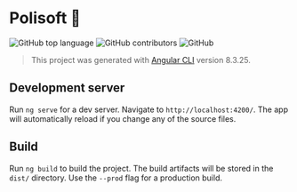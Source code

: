 # Polisoft :nail_care:
![GitHub top language](https://img.shields.io/github/languages/top/jpvpa/polisoft?style=for-the-badge)
![GitHub contributors](https://img.shields.io/github/contributors/jpvpa/polisoft?style=for-the-badge)
![GitHub](https://img.shields.io/github/license/jpvpa/polisoft?style=for-the-badge)

> This project was generated with [Angular CLI](https://github.com/angular/angular-cli) version 8.3.25.

## Development server
Run `ng serve` for a dev server. Navigate to `http://localhost:4200/`. The app will automatically reload if you change any of the source files.

## Build
Run `ng build` to build the project. The build artifacts will be stored in the `dist/` directory. Use the `--prod` flag for a production build.